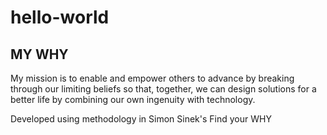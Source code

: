 # hello-world
## MY WHY
My mission is to enable and empower others to advance by breaking through our limiting beliefs so that, together, we can design solutions for a better life by combining our own ingenuity with technology.

Developed using methodology in Simon Sinek's Find your WHY
